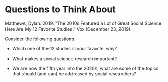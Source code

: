# Questions to Think About

Matthews, Dylan. 2019. "The 2010s Featured a Lot of Great Social Science. Here Are My 12 Favorite Studies." Vox (December 23, 2019).

Consider the following questions:

 - Which one of the 12 studies is your favorite, why?
 
 - What makes a social science research important?  

 - We are now the fifth year into the 2020s, what are some of the topics that should (and can) be addressed by social researchers?